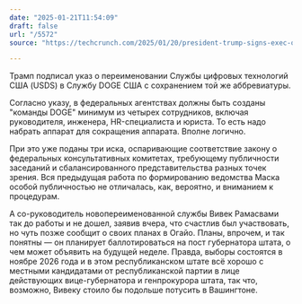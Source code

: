 ```yaml
---
date: "2025-01-21T11:54:09"
draft: false
url: "/5572"
source: "https://techcrunch.com/2025/01/20/president-trump-signs-exec-order-to-make-musks-doge-commission-more-official/"

---
```


Трамп подписал указ о переименовании Службы цифровых технологий США (USDS) в Службу DOGE США с сохранением той же аббревиатуры. 

Согласно указу, в федеральных агентствах должны быть созданы "команды DOGE" минимум из четырех сотрудников, включая руководителя, инженера, HR-специалиста и юриста. То есть надо набрать аппарат для сокращения аппарата. Вполне логично.

При это уже поданы три иска, оспаривающие соответствие закону о федеральных консультативных комитетах, требующему публичности заседаний и сбалансированного представительства разных точек зрения. Вся предыдущая работа по формированию ведомства Маска особой публичностью не отличалась, как, вероятно, и вниманием к процедурам. 

А со-руководитель новопереименованной службы Вивек Рамасвами так до работы и не дошел, заявив вчера, что счастлив был участвовать, но чуть позже сообщит о своих планах в Огайо. Планы, впрочем, и так понятны — он планирует баллотироваться на пост губернатора штата, о чем может объявить на будущей неделе. Правда, выборы состоятся в ноябре 2026 года и в этом республиканском штате всё хорошо с местными кандидатами от республиканской партии в лице действующих вице-губернатора и генпрокурора штата, так что, возможно, Вивеку стоило бы подольше потусить в Вашингтоне.
